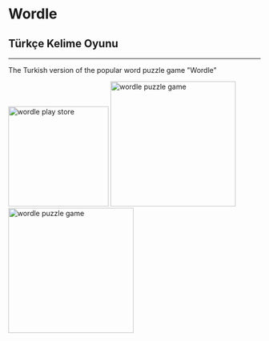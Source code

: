 # Wordle
## Türkçe Kelime Oyunu

---
 <p>The Turkish version of the popular word puzzle game "Wordle"</p>
<a href="https://play.google.com/store/apps/details?id=com.ruwis.wordle_turkce"><img src="https://play.google.com/intl/en_us/badges/static/images/badges/en_badge_web_generic.png" alt="wordle play store" width="200"/></a>

<img src="https://play-lh.googleusercontent.com/wnFQQel2QeRWi210JvrUo8uOhAzLtao21BYg_eGeGYnLzHibHua1ZY6wsVktLump4wvK=w2560-h1440" alt="wordle puzzle game" width="250"/>
<img src="https://play-lh.googleusercontent.com/cwIa2kID4xpY68F--xuvFOfrLOPY71OjyZCX2VO_4w8lX-xvz2w2eFd8dZUu3a1C-Os=w2560-h1440" alt="wordle puzzle game" width="250"/>
